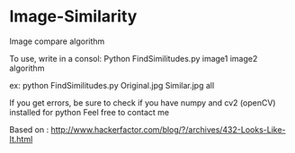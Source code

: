 # Image-Similarity
Image compare algorithm

To use, write in a consol:
Python FindSimilitudes.py image1 image2 algorithm

ex:
python FindSimilitudes.py Original.jpg Similar.jpg all

If you get errors, be sure to check if you have numpy and cv2 (openCV) installed for python
Feel free to contact me

Based on : http://www.hackerfactor.com/blog/?/archives/432-Looks-Like-It.html
